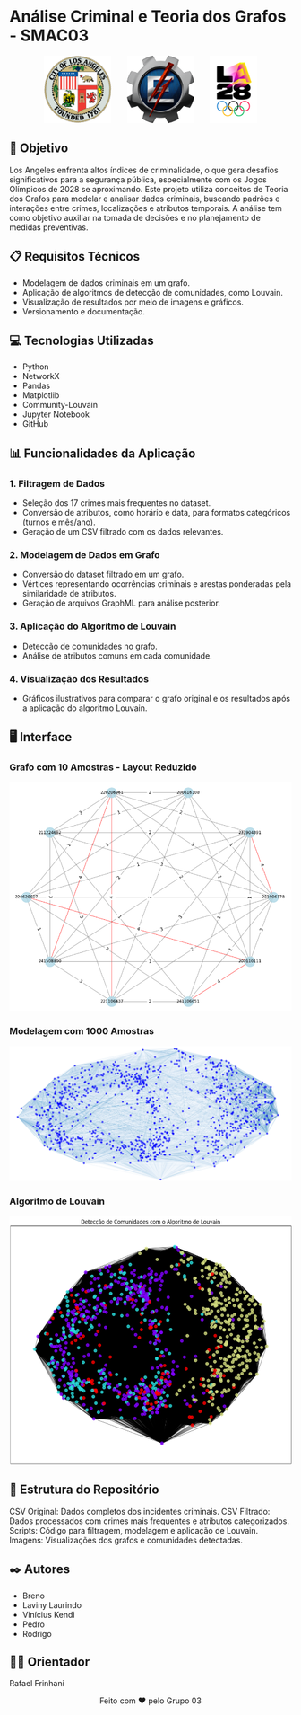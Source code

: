 # Análise Criminal e Teoria dos Grafos - SMAC03

<p align="center">
    <img src="Imagens/la.png" alt="Logo Polícia de LA" height="120">&nbsp;&nbsp;&nbsp;&nbsp;&nbsp;&nbsp;
    <img src="Imagens/unifei2.png" alt="Logo UNIFEI" height="120">&nbsp;&nbsp;&nbsp;&nbsp;&nbsp;&nbsp;
    <img src="Imagens/logo.png" alt="Logo Olimpíadas" height="120">
</p>





## 🎯 Objetivo

Los Angeles enfrenta altos índices de criminalidade, o que gera desafios significativos para a segurança pública, especialmente com os Jogos Olímpicos de 2028 se aproximando. Este projeto utiliza conceitos de Teoria dos Grafos para modelar e analisar dados criminais, buscando padrões e interações entre crimes, localizações e atributos temporais. A análise tem como objetivo auxiliar na tomada de decisões e no planejamento de medidas preventivas.

## 📋 Requisitos Técnicos

- Modelagem de dados criminais em um grafo.
- Aplicação de algoritmos de detecção de comunidades, como Louvain.
- Visualização de resultados por meio de imagens e gráficos.
- Versionamento e documentação.

## 💻 Tecnologias Utilizadas

- Python
- NetworkX
- Pandas
- Matplotlib
- Community-Louvain
- Jupyter Notebook
- GitHub

## 📊 Funcionalidades da Aplicação

### 1. **Filtragem de Dados**
- Seleção dos 17 crimes mais frequentes no dataset.
- Conversão de atributos, como horário e data, para formatos categóricos (turnos e mês/ano).
- Geração de um CSV filtrado com os dados relevantes.

### 2. **Modelagem de Dados em Grafo**
- Conversão do dataset filtrado em um grafo.
- Vértices representando ocorrências criminais e arestas ponderadas pela similaridade de atributos.
- Geração de arquivos GraphML para análise posterior.

### 3. **Aplicação do Algoritmo de Louvain**
- Detecção de comunidades no grafo.
- Análise de atributos comuns em cada comunidade.

### 4. **Visualização dos Resultados**
- Gráficos ilustrativos para comparar o grafo original e os resultados após a aplicação do algoritmo Louvain.

## 🖥️ Interface

### Grafo com 10 Amostras - Layout Reduzido
![Grafo 10 Amostras Reduzido](Imagens/grafo_10amostras_red.png)

### Modelagem com 1000 Amostras
![Modelagem com 1000 Amostras](Imagens/modelagem_1000.png)

### Algoritmo de Louvain
![Louvain](Imagens/louvain.png)




## 📁 Estrutura do Repositório
CSV Original: Dados completos dos incidentes criminais.
CSV Filtrado: Dados processados com crimes mais frequentes e atributos categorizados.
Scripts: Código para filtragem, modelagem e aplicação de Louvain.
Imagens: Visualizações dos grafos e comunidades detectadas.

## ✒️ Autores

- Breno
- Laviny Laurindo
- Vinícius Kendi
- Pedro
- Rodrigo


## 👨‍🏫 Orientador
Rafael Frinhani

<p align="center">Feito com ❤️ pelo Grupo 03</p>
